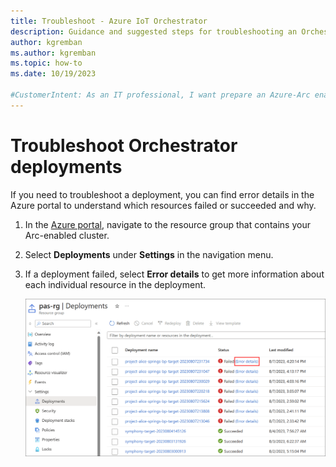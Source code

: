 ```yaml
---
title: Troubleshoot - Azure IoT Orchestrator
description: Guidance and suggested steps for troubleshooting an Orchestrator deployment of Azure IoT Operations components.
author: kgremban
ms.author: kgremban
ms.topic: how-to
ms.date: 10/19/2023

#CustomerIntent: As an IT professional, I want prepare an Azure-Arc enabled Kubernetes cluster so that I can deploy Azure IoT Operations to it.
---
```


# Troubleshoot Orchestrator deployments

If you need to troubleshoot a deployment, you can find error details in the Azure portal to understand which resources failed or succeeded and why.

1. In the [Azure portal](https://portal.azure.com), navigate to the resource group that contains your Arc-enabled cluster.

1. Select **Deployments** under **Settings** in the navigation menu.

1. If a deployment failed, select **Error details** to get more information about each individual resource in the deployment.

   ![View error details for a failed deployment](./media/howto-troubleshoot-deployment/deployment-error-details.png)